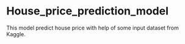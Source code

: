 # House_price_prediction_model
This model predict house price with help of some input dataset from Kaggle.
